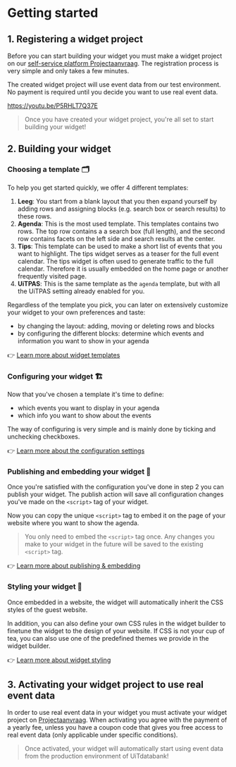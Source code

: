 # Getting started

## 1. Registering a widget project

Before you can start building your widget you must make a widget project on our [self-service platform Projectaanvraag](https://projectaanvraag.uitdatabank.be). The registration process is very simple and only takes a few minutes.

The created widget project will use event data from our test environment. No payment is required until you decide you want to use real event data.

<https://youtu.be/P5RHLT7Q37E>

<!-- theme: success -->

> Once you have created your widget project, you're all set to start building your widget!

## 2. Building your widget

### Choosing a template 🗂️

To help you get started quickly, we offer 4 different templates:

1. **Leeg**: You start from a blank layout that you then expand yourself by adding rows and assigning blocks (e.g. search box or search results) to these rows.
2. **Agenda**: This is the most used template. This templates contains two rows. The top row contains a a search box (full length), and the second row contains facets on the left side and search results at the center.
3. **Tips**: This template can be used to make a short list of events that you want to highlight. The tips widget serves as a teaser for the full event calendar. The tips widget is often used to generate traffic to the full calendar. Therefore it is usually embedded on the home page or another frequently visited page.
4. **UiTPAS**: This is the same template as the `agenda` template, but with all the UiTPAS setting already enabled for you.

Regardless of the template you pick, you can later on extensively customize your widget to your own preferences and taste:

* by changing the layout: adding, moving or deleting rows and blocks
* by configuring the different blocks: determine which events and information you want to show in your agenda

👉 [Learn more about widget templates](./templates.md)

### Configuring your widget 🏗️

Now that you've chosen a template it's time to define:

* which events you want to display in your agenda
* which info you want to show about the events

The way of configuring is very simple and is mainly done by ticking and unchecking checkboxes.

👉 [Learn more about the  configuration settings](./configuration.md)

### Publishing and embedding your widget 💾

Once you're satisfied with the configuration you've done in step 2 you can publish your widget. The publish action will save all configuration changes you've made on the `<script>` tag of your widget.

Now you can copy the unique `<script>` tag to embed it on the page of your website where you want to show the agenda.

> You only need to embed the `<script>` tag once. Any changes you make to your widget in the future will be saved to the existing `<script>` tag.

👉 [Learn more about publishing & embedding](./publish-and-embed-on-your-website.md)

### Styling your widget 🎨

Once embedded in a website, the widget will automatically inherit the CSS styles of the guest website.

In addition, you can also define your own CSS rules in the widget builder to finetune the widget to the design of your website. If CSS is not your cup of tea, you can also use one of the predefined themes we provide in the widget builder.

👉 [Learn more about widget styling](./styling.md)

## 3. Activating your widget project to use real event data

In order to use real event data in your widget you must activate your widget project on [Projectaanvraag](https://projectaanvraag.uitdatabank.be). When activating you agree with the payment of a yearly fee, unless you have a coupon code that gives you free access to real event data (only applicable under specific conditions).

<!-- theme: success -->

> Once activated, your widget will automatically start using event data from the production environment of UiTdatabank!
